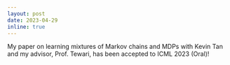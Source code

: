 ```yaml
---
layout: post
date: 2023-04-29
inline: true
---
```


My paper on learning mixtures of Markov chains and MDPs with Kevin Tan and my advisor, Prof. Tewari, has been accepted to ICML 2023 (Oral)!
